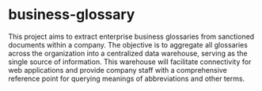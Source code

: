 # business-glossary

This project aims to extract enterprise business glossaries from sanctioned documents within a company. The objective is to aggregate all glossaries across the organization into a centralized data warehouse, serving as the single source of information. This warehouse will facilitate connectivity for web applications and provide company staff with a comprehensive reference point for querying meanings of abbreviations and other terms.
